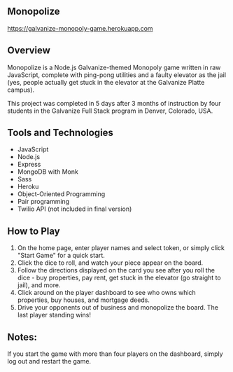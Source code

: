 ## Monopolize
https://galvanize-monopoly-game.herokuapp.com

## Overview

Monopolize is a Node.js Galvanize-themed Monopoly game written in raw JavaScript, complete with ping-pong
utilities and a faulty elevator as the jail (yes, people actually get stuck in the elevator at the Galvanize
Platte campus).

This project was completed in 5 days after 3 months of instruction by four students in the Galvanize Full Stack
program in Denver, Colorado, USA.

## Tools and Technologies
- JavaScript
- Node.js
- Express
- MongoDB with Monk
- Sass
- Heroku
- Object-Oriented Programming
- Pair programming
- Twilio API (not included in final version)

## How to Play
1) On the home page, enter player names and select token, or simply click "Start Game" for a quick start.
2) Click the dice to roll, and watch your piece appear on the board.
3) Follow the directions displayed on the card you see after you roll the dice - buy properties, pay rent, get
stuck in the elevator (go straight to jail), and more.
4) Click around on the player dashboard to see who owns which properties, buy houses, and mortgage deeds.
5) Drive your opponents out of business and monopolize the board. The last player standing wins!

## Notes:

If you start the game with more than four players on the dashboard, simply log out and restart the game.

